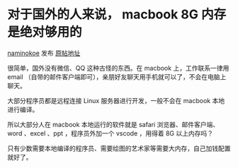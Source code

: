 # 对于国外的人来说， macbook 8G 内存是绝对够用的
[naminokoe](https://www.v2ex.com/member/naminokoe) 发布  [原帖地址](https://www.v2ex.com/t/1020715)

<div class="cell">
<div class="topic_content"><div class="markdown_body"><p>很简单，国外没有微信、QQ 这种古怪的东西。在 macbook 上，工作联系一律用 email （自带的邮件客户端即可），亲朋好友聊天用手机就可以了，不会在电脑上聊天。</p>
<p>大部分程序员都是远程连接 Linux 服务器进行开发，一般不会在 macbook 本地进行编译。</p>
<p>所以大部分人在 macbook 本地运行的软件就是 safari 浏览器、邮件客户端、word 、excel 、ppt ，程序员外加一个 vscode ，用得着 8G 以上内存吗？</p>
<p>只有少数需要本地编译的程序员、需要绘图的艺术家等需要大内存，自己加钱配置就好了。</p>
</div></div>
</div>